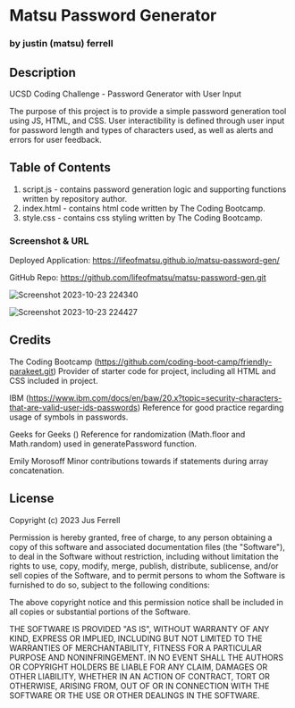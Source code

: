 # Matsu Password Generator
### by justin (matsu) ferrell

## Description
UCSD Coding Challenge - Password Generator with User Input

The purpose of this project is to provide a simple password generation tool using JS, HTML, and CSS. User interactibility is defined through user input for password length and types of characters used, as well as alerts and errors for user feedback.


## Table of Contents
1. script.js - contains password generation logic and supporting functions written by repository author.
2. index.html - contains html code written by The Coding Bootcamp.
3. style.css - contains css styling written by The Coding Bootcamp.

### Screenshot & URL
Deployed Application: https://lifeofmatsu.github.io/matsu-password-gen/

GitHub Repo: https://github.com/lifeofmatsu/matsu-password-gen.git

![Screenshot 2023-10-23 224340](https://github.com/lifeofmatsu/matsu-password-gen/assets/22249488/735a12ef-f3e2-492f-ba08-08aa9de705c0)

![Screenshot 2023-10-23 224427](https://github.com/lifeofmatsu/matsu-password-gen/assets/22249488/097d426f-6422-41db-b91d-09bea92057f1)

## Credits
The Coding Bootcamp (https://github.com/coding-boot-camp/friendly-parakeet.git)
Provider of starter code for project, including all HTML and CSS included in project.

IBM (https://www.ibm.com/docs/en/baw/20.x?topic=security-characters-that-are-valid-user-ids-passwords)
Reference for good practice regarding usage of symbols in passwords.

Geeks for Geeks ()
Reference for randomization (Math.floor and Math.random) used in generatePassword function.

Emily Morosoff
Minor contributions towards if statements during array concatenation.

## License
Copyright (c) 2023 Jus Ferrell

Permission is hereby granted, free of charge, to any person obtaining a copy
of this software and associated documentation files (the "Software"), to deal
in the Software without restriction, including without limitation the rights
to use, copy, modify, merge, publish, distribute, sublicense, and/or sell
copies of the Software, and to permit persons to whom the Software is
furnished to do so, subject to the following conditions:

The above copyright notice and this permission notice shall be included in all
copies or substantial portions of the Software.

THE SOFTWARE IS PROVIDED "AS IS", WITHOUT WARRANTY OF ANY KIND, EXPRESS OR
IMPLIED, INCLUDING BUT NOT LIMITED TO THE WARRANTIES OF MERCHANTABILITY,
FITNESS FOR A PARTICULAR PURPOSE AND NONINFRINGEMENT. IN NO EVENT SHALL THE
AUTHORS OR COPYRIGHT HOLDERS BE LIABLE FOR ANY CLAIM, DAMAGES OR OTHER
LIABILITY, WHETHER IN AN ACTION OF CONTRACT, TORT OR OTHERWISE, ARISING FROM,
OUT OF OR IN CONNECTION WITH THE SOFTWARE OR THE USE OR OTHER DEALINGS IN THE
SOFTWARE.
